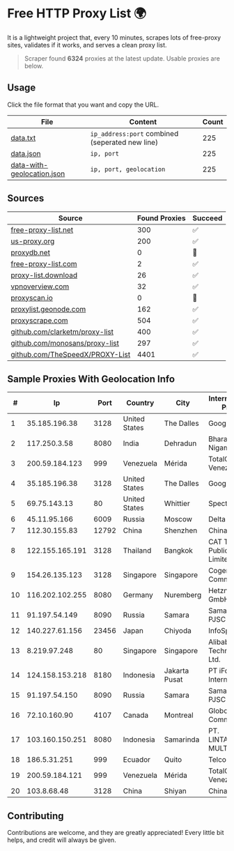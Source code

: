 
# Free HTTP Proxy List 🌍

It is a lightweight project that, every 10 minutes, scrapes lots of free-proxy sites, validates if it works, and serves a clean proxy list.


> Scraper found **6324** proxies at the latest update. Usable proxies are below.

## Usage

Click the file format that you want and copy the URL.


|File|Content|Count|
|----|-------|-----|
|[data.txt](https://raw.githubusercontent.com/themiralay/Proxy-List-World/master/data.txt)|`ip_address:port` combined (seperated new line)|225|
|[data.json](https://raw.githubusercontent.com/themiralay/Proxy-List-World/master/data.json)|`ip, port`|225|
|[data-with-geolocation.json](https://raw.githubusercontent.com/themiralay/Proxy-List-World/master/data-with-geolocation.json)|`ip, port, geolocation`|225|

## Sources

|Source|Found Proxies|Succeed|
|------|-------------|-------|
|[free-proxy-list.net](https://free-proxy-list.net)|300|✅|
|[us-proxy.org](https://www.us-proxy.org)|200|✅|
|[proxydb.net](http://proxydb.net)|0|🚫|
|[free-proxy-list.com](https://free-proxy-list.com/?page=&port=&type%5B%5D=http&type%5B%5D=https&up_time=0&search=Search)|2|✅|
|[proxy-list.download](https://www.proxy-list.download/HTTP)|26|✅|
|[vpnoverview.com](https://vpnoverview.com/privacy/anonymous-browsing/free-proxy-servers)|32|✅|
|[proxyscan.io](https://www.proxyscan.io)|0|🚫|
|[proxylist.geonode.com](https://proxylist.geonode.com/api/proxy-list?limit=300&page=1&sort_by=lastChecked&sort_type=desc&protocols=http,https)|162|✅|
|[proxyscrape.com](https://api.proxyscrape.com/v2/?request=displayproxies&protocol=http&timeout=10000&country=all&ssl=all&anonymity=all)|504|✅|
|[github.com/clarketm/proxy-list](https://raw.githubusercontent.com/clarketm/proxy-list/master/proxy-list-raw.txt)|400|✅|
|[github.com/monosans/proxy-list](https://raw.githubusercontent.com/monosans/proxy-list/main/proxies/http.txt)|297|✅|
|[github.com/TheSpeedX/PROXY-List](https://raw.githubusercontent.com/TheSpeedX/PROXY-List/master/http.txt)|4401|✅|


## Sample Proxies With Geolocation Info

|#|Ip|Port|Country|City|Internet Service Provider|
|-|--|----|-------|----|-------------------------|
|1|35.185.196.38|3128|United States|The Dalles|Google LLC|
|2|117.250.3.58|8080|India|Dehradun|Bharat Sanchar Nigam Ltd|
|3|200.59.184.123|999|Venezuela|Mérida|TotalCom Venezuela C.A.|
|4|35.185.196.38|3128|United States|The Dalles|Google LLC|
|5|69.75.143.13|80|United States|Whittier|Spectrum|
|6|45.11.95.166|6009|Russia|Moscow|Delta Ltd|
|7|112.30.155.83|12792|China|Shenzhen|China Mobile|
|8|122.155.165.191|3128|Thailand|Bangkok|CAT Telecom Public Company Limited|
|9|154.26.135.123|3128|Singapore|Singapore|Cogent Communications|
|10|116.202.102.255|8080|Germany|Nuremberg|Hetzner Online GmbH|
|11|91.197.54.149|8090|Russia|Samara|SamaraEnergo PJSC|
|12|140.227.61.156|23456|Japan|Chiyoda|InfoSphere|
|13|8.219.97.248|80|Singapore|Singapore|Alibaba (US) Technology Co., Ltd.|
|14|124.158.153.218|8180|Indonesia|Jakarta Pusat|PT iForte Global Internet|
|15|91.197.54.150|8090|Russia|Samara|SamaraEnergo PJSC|
|16|72.10.160.90|4107|Canada|Montreal|GloboTech Communications|
|17|103.160.150.251|8080|Indonesia|Samarinda|PT. LINTASMAYA MULTI MEDIA|
|18|186.5.31.251|999|Ecuador|Quito|Telconet S.A|
|19|200.59.184.121|999|Venezuela|Mérida|TotalCom Venezuela C.A.|
|20|103.8.68.48|3128|China|Shiyan|China Telecom|



## Contributing

Contributions are welcome, and they are greatly appreciated! Every
little bit helps, and credit will always be given.

